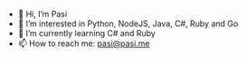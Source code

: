 - 👋 Hi, I’m Pasi
- 👀 I’m interested in Python, NodeJS, Java, C#, Ruby and Go
- 🌱 I’m currently learning C# and Ruby
- 📫 How to reach me: pasi@pasi.me

<!---
Pasi-dev-xyz/Pasi-dev-xyz is a ✨ special ✨ repository because its `README.md` (this file) appears on your GitHub profile.
You can click the Preview link to take a look at your changes.
--->
